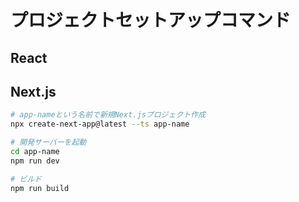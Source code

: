 # プロジェクトセットアップコマンド

## React

## Next.js

```sh
# app-nameという名前で新規Next.jsプロジェクト作成
npx create-next-app@latest --ts app-name

# 開発サーバーを起動
cd app-name
npm run dev

# ビルド
npm run build
```
